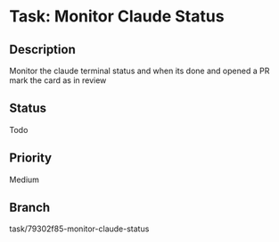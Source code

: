 # Task: Monitor Claude Status

## Description
Monitor the claude terminal status and when its done and opened a PR mark the card as in review

## Status
Todo

## Priority
Medium

## Branch
task/79302f85-monitor-claude-status
